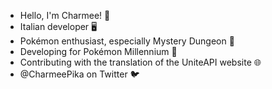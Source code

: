 - Hello, I'm Charmee! 👋
- Italian developer 🖥️
- Pokémon enthusiast, especially Mystery Dungeon 📶
- Developing for Pokémon Millennium 🤖
- Contributing with the translation of the UniteAPI website 🌐
- @CharmeePika on Twitter 🐦

<!---
Charmeex/Charmeex is a ✨ special ✨ repository because its `README.md` (this file) appears on your GitHub profile.
You can click the Preview link to take a look at your changes.
--->
